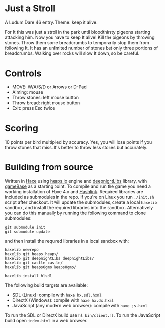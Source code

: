 Just a Stroll
=============

A Ludum Dare 46 entry.  Theme: keep it alive.

For It this was just a stroll in the park until bloodthirsty pigeons starting
attacking him.  Now you have to keep It alive!  Kill the pigeons by throwing
stones.  Throw them some breadcrumbs to temporarily stop them from following It.
It has an unlimited number of stones but only three portions of breadcrumbs.
Walking over rocks will slow It down, so be careful.


Controls
========

  * MOVE: W/A/S/D or Arrows or D-Pad
  * Aiming: mouse
  * Throw stones: left mouse button
  * Throw bread: right mouse button
  * Exit: press Esc twice


Scoring
=======

10 points per bird multiplied by accuracy.  Yes, you will lose points if you
throw stones that miss.  It's better to throw less stones but accurately.


Building from source
====================

Written in [Haxe](https://haxe.org/) using [heaps.io](https://heaps.io/) engine
and [deepnightLibs](https://github.com/deepnight/deepnightLibs) library, with
[gameBase](https://github.com/deepnight/gameBase) as a starting point.  To
compile and run the game you need a working installation of Haxe 4.x and
[Hashlink](https://hashlink.haxe.org).  Required libraries are included as
submodules in the repo.  If you're on Linux you run `./init.sh` script after
checkout.  It will update the submodules, create a local `haxelib` sandbox, and
install the required libraries into the sandbox.  Alternatively you can do this
manually by running the following command to clone submodules:

```
git submodule init
git submodule update
```

and then install the required libraries in a local sandbox with:

```
haxelib newrepo
haxelib git heaps heaps/
haxelib git deepnightLibs deepnightLibs/
haxelib git castle castle/
haxelib git heapsOgmo heapsOgmo/

haxelib install hlsdl
```

The following build targets are available:

  * SDL (Linux): compile with `haxe hx.sdl.hxml`
  * DirectX (Windows): compile with `haxe hx.dx.hxml`
  * JavaScript (any modern web browser): compile with `haxe js.hxml`

To run the SDL or DirectX build use `hl bin/client.hl`.  To run the JavaScript
build open `index.html` in a web browser.
